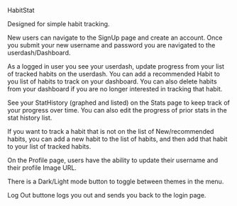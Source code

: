 HabitStat

Designed for simple habit tracking. 

New users can navigate to the SignUp page and create an account. Once you submit your new username and password you are navigated to the userdash/Dashboard.

As a logged in user you see your userdash, update progress from your list of tracked habits on the userdash. You can add a recommended Habit to you list of habits to track on your dashboard. You can also delete habits from your dashboard if you are no longer interested in tracking that habit.

See your StatHistory (graphed and listed) on the Stats page to keep track of your progress over time. You can also edit the progress of prior stats in the stat history list.

If you want to track a habit that is not on the list of New/recommended habits, you can add a new habit to the list of habits, and then add that habit to your list of tracked habits.

On the Profile page, users have the ability to update their username and their profile Image URL.

There is a Dark/Light mode button to toggle between themes in the menu.

Log Out buttone logs you out and sends you back to the login page.